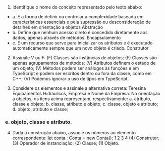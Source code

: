 1. Identifique o nome do conceito representado pelo texto abaixo:

- a. É a forma de definir ou controlar a complexidade baseada em
características essenciais e pela supressão ou desconsideração de
detalhes em orientação a objetos
Abstração
- b. Define que nenhum acesso direto é concedido diretamente aos dados,
apenas através de métodos.
Encapsulamento
- c. É um recurso que serve para inicializar os atributos e é executado
automaticamente sempre que um novo objeto é criado.
Construtor

2. Assinale V ou F:
(F) Classes são instâncias de objetos;
(F) Classes são apenas agrupamentos de métodos;
(V) Atributos definem o estado de um objeto;
(V) Métodos podem ser análogos às funções e em TypeScript e podem ser
escritos dentro ou fora da classe, como em C++;
(V) Podemos ignorar o uso de tipos em TypeScript.

3. Considere os elementos e assinale a alternativa correta: Teresina Equipamentos
Hidráulicos, Empresa e Nome da Empresa. Na orientação a objetos, os itens acima
representam, respectivamente:
a. atributo, classe e objeto;
b. classe, atributo e objeto;
c. classe, objeto e atributo;
d. objeto, atributo e classe;
### e. objeto, classe e atributo.

4. Dada a construção abaixo, associe os números ao elemento correspondente:
let conta : Conta = new Conta();
      1       2      3     4
(4) Construtor;
(3) Operador de instanciação;
(2) Classe;
(1) Objeto.